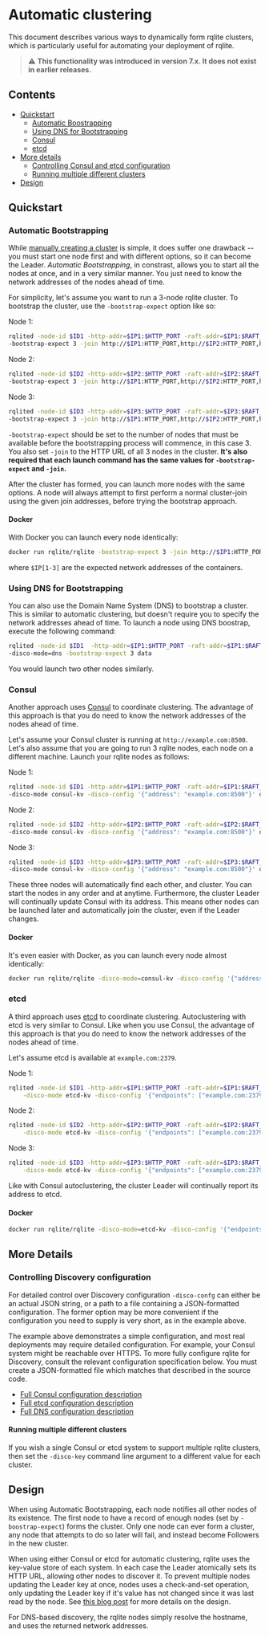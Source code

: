 # Automatic clustering
This document describes various ways to dynamically form rqlite clusters, which is particularly useful for automating your deployment of rqlite.

> :warning: **This functionality was introduced in version 7.x. It does not exist in earlier releases.**

## Contents
* [Quickstart](#quickstart)
  * [Automatic Boostrapping](#automatic-bootstrapping)
  * [Using DNS for Bootstrapping](#using-dns-for-bootstrapping)
  * [Consul](#consul)
  * [etcd](#etcd)
* [More details](more-details)
  * [Controlling Consul and etcd configuration](#controlling-consul-and-etcd-configuration)
  * [Running multiple different clusters](#running-multiple-different-clusters)
* [Design](design)

## Quickstart

### Automatic Bootstrapping
While [manually creating a cluster](https://github.com/rqlite/rqlite/blob/master/DOC/CLUSTER_MGMT.md) is simple, it does suffer one drawback -- you must start one node first and with different options, so it can become the Leader. _Automatic Bootstrapping_, in constrast, allows you to start all the nodes at once, and in a very similar manner. You just need to know the network addresses of the nodes ahead of time.

For simplicity, let's assume you want to run a 3-node rqlite cluster. To bootstrap the cluster, use the `-bootstrap-expect` option like so:

Node 1:
```bash
rqlited -node-id $ID1 -http-addr=$IP1:$HTTP_PORT -raft-addr=$IP1:$RAFT_PORT \
-bootstrap-expect 3 -join http://$IP1:HTTP_PORT,http://$IP2:HTTP_PORT,http://$IP2:HTTP_PORT data
```
Node 2:
```bash
rqlited -node-id $ID2 -http-addr=$IP2:$HTTP_PORT -raft-addr=$IP2:$RAFT_PORT \
-bootstrap-expect 3 -join http://$IP1:HTTP_PORT,http://$IP2:HTTP_PORT,http://$IP2:HTTP_PORT data
```
Node 3:
```bash
rqlited -node-id $ID3 -http-addr=$IP3:$HTTP_PORT -raft-addr=$IP3:$RAFT_PORT \
-bootstrap-expect 3 -join http://$IP1:HTTP_PORT,http://$IP2:HTTP_PORT,http://$IP2:HTTP_PORT data
```

`-bootstrap-expect` should be set to the number of nodes that must be available before the bootstrapping process will commence, in this case 3. You also set `-join` to the HTTP URL of all 3 nodes in the cluster. **It's also required that each launch command has the same values for `-bootstrap-expect` and `-join`.**

After the cluster has formed, you can launch more nodes with the same options. A node will always attempt to first perform a normal cluster-join using the given join addresses, before trying the bootstrap approach.

#### Docker
With Docker you can launch every node identically:
```bash
docker run rqlite/rqlite -bootstrap-expect 3 -join http://$IP1:HTTP_PORT,http://$IP2:HTTP_PORT,http://$IP2:HTTP_PORT
```
where `$IP[1-3]` are the expected network addresses of the containers.

### Using DNS for Bootstrapping
You can also use the Domain Name System (DNS) to bootstrap a cluster. This is similar to automatic clustering, but doesn't require you to specify the network addresses ahead of time. To launch a node using DNS boostrap, execute the following command:
```bash
rqlited -node-id $ID1  -http-addr=$IP1:$HTTP_PORT -raft-addr=$IP1:$RAFT_PORT \
-disco-mode=dns -bootstrap-expect 3 data
```
You would launch two other nodes similarly.

### Consul
Another approach uses [Consul](https://www.consul.io/) to coordinate clustering. The advantage of this approach is that you do need to know the network addresses of the nodes ahead of time.

Let's assume your Consul cluster is running at `http://example.com:8500`. Let's also assume that you are going to run 3 rqlite nodes, each node on a different machine. Launch your rqlite nodes as follows:

Node 1:
```bash
rqlited -node-id $ID1 -http-addr=$IP1:$HTTP_PORT -raft-addr=$IP1:$RAFT_PORT \
-disco-mode consul-kv -disco-config '{"address": "example.com:8500"}' data
```
Node 2:
```bash
rqlited -node-id $ID2 -http-addr=$IP2:$HTTP_PORT -raft-addr=$IP2:$RAFT_PORT \
-disco-mode consul-kv -disco-config '{"address": "example.com:8500"}' data
```
Node 3:
```bash
rqlited -node-id $ID3 -http-addr=$IP3:$HTTP_PORT -raft-addr=$IP3:$RAFT_PORT \
-disco-mode consul-kv -disco-config '{"address": "example.com:8500"}' data
```

These three nodes will automatically find each other, and cluster. You can start the nodes in any order and at anytime. Furthermore, the cluster Leader will continually update Consul with its address. This means other nodes can be launched later and automatically join the cluster, even if the Leader changes.

#### Docker
It's even easier with Docker, as you can launch every node almost identically:
```bash
docker run rqlite/rqlite -disco-mode=consul-kv -disco-config '{"address": "example.com:8500"}'
```

### etcd
A third approach uses [etcd](https://www.etcd.io/) to coordinate clustering. Autoclustering with etcd is very similar to Consul. Like when you use Consul, the advantage of this approach is that you do need to know the network addresses of the nodes ahead of time.

Let's assume etcd is available at `example.com:2379`.

Node 1:
```bash
rqlited -node-id $ID1 -http-addr=$IP1:$HTTP_PORT -raft-addr=$IP1:$RAFT_PORT \
	-disco-mode etcd-kv -disco-config '{"endpoints": ["example.com:2379"]}' data
```
Node 2:
```bash
rqlited -node-id $ID2 -http-addr=$IP2:$HTTP_PORT -raft-addr=$IP2:$RAFT_PORT \
	-disco-mode etcd-kv -disco-config '{"endpoints": ["example.com:2379"]}' data
```
Node 3:
```bash
rqlited -node-id $ID3 -http-addr=$IP3:$HTTP_PORT -raft-addr=$IP3:$RAFT_PORT \
	-disco-mode etcd-kv -disco-config '{"endpoints": ["example.com:2379"]}' data
```
 Like with Consul autoclustering, the cluster Leader will continually report its address to etcd.

 #### Docker
```bash
docker run rqlite/rqlite -disco-mode=etcd-kv -disco-config '{"endpoints": ["example.com:2379"]}'
```

## More Details
### Controlling Discovery configuration
For detailed control over Discovery configuration `-disco-confg` can either be an actual JSON string, or a path to a file containing a JSON-formatted configuration. The former option may be more convenient if the configuration you need to supply is very short, as in the example above.

The example above demonstrates a simple configuration, and most real deployments may require detailed configuration. For example, your Consul system might be reachable over HTTPS. To more fully configure rqlite for Discovery, consult the relevant configuration specification below. You must create a JSON-formatted file which matches that described in the source code.

- [Full Consul configuration description](https://github.com/rqlite/rqlite-disco-clients/blob/main/consul/config.go)
- [Full etcd configuration description](https://github.com/rqlite/rqlite-disco-clients/blob/main/etcd/config.go)
- [Full DNS configuration description](https://github.com/rqlite/rqlite-disco-clients/blob/main/dns/config.go)

#### Running multiple different clusters
If you wish a single Consul or etcd system to support multiple rqlite clusters, then set the `-disco-key` command line argument to a different value for each cluster.

## Design
When using Automatic Bootstrapping, each node notifies all other nodes of its existence. The first node to have a record of enough nodes (set by `-boostrap-expect`) forms the cluster. Only one node can ever form a cluster, any node that attempts to do so later will fail, and instead become Followers in the new cluster.

When using either Consul or etcd for automatic clustering, rqlite uses the key-value store of each system. In each case the Leader atomically sets its HTTP URL, allowing other nodes to discover it. To prevent multiple nodes updating the Leader key at once, nodes uses a check-and-set operation, only updating the Leader key if it's value has not changed since it was last read by the node. See [this blog post](https://www.philipotoole.com/rqlite-7-0-designing-node-discovery-and-automatic-clustering/) for more details on the design.

For DNS-based discovery, the rqlite nodes simply resolve the hostname, and uses the returned network addresses.
